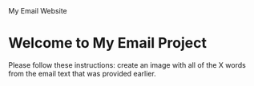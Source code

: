 
<!DOCTYPE html>
<html>
<head>
    My Email Website
</head>
<body>
    <h1>Welcome to My Email Project</h1>
    <p>
    Please follow these instructions: create an image with all of the X words from the email text that was provided earlier.
    </p>
</body>
</html>
